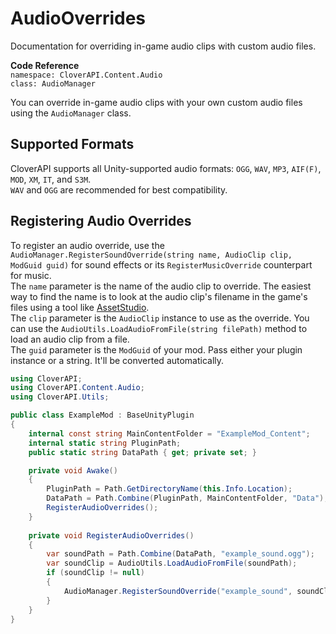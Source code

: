 # AudioOverrides

<show-structure for="chapter" depth="2"/>

<link-summary>
Documentation for overriding in-game audio clips with custom audio files.
</link-summary>

**Code Reference**  
`namespace: CloverAPI.Content.Audio`  
`class: AudioManager`

You can override in-game audio clips with your own custom audio files using the `AudioManager` class.  

## Supported Formats
CloverAPI supports all Unity-supported audio formats: `OGG`, `WAV`, `MP3`, `AIF(F)`, `MOD`, `XM`, `IT`, and `S3M`.  
`WAV` and `OGG` are recommended for best compatibility.

## Registering Audio Overrides
To register an audio override, use the `AudioManager.RegisterSoundOverride(string name, AudioClip clip, ModGuid guid)` for sound effects or its `RegisterMusicOverride` counterpart for music.  
The `name` parameter is the name of the audio clip to override. The easiest way to find the name is to look at the audio clip's filename in the game's files using a tool like [AssetStudio](https://github.com/aelurum/AssetStudio).  
The `clip` parameter is the `AudioClip` instance to use as the override. You can use the `AudioUtils.LoadAudioFromFile(string filePath)` method to load an audio clip from a file.  
The `guid` parameter is the `ModGuid` of your mod. Pass either your plugin instance or a string. It'll be converted automatically.

```C#
using CloverAPI;
using CloverAPI.Content.Audio;
using CloverAPI.Utils;

public class ExampleMod : BaseUnityPlugin
{
    internal const string MainContentFolder = "ExampleMod_Content";
    internal static string PluginPath;
    public static string DataPath { get; private set; }

    private void Awake()
    {
        PluginPath = Path.GetDirectoryName(this.Info.Location);
        DataPath = Path.Combine(PluginPath, MainContentFolder, "Data");
        RegisterAudioOverrides();
    }
    
    private void RegisterAudioOverrides()
    {
        var soundPath = Path.Combine(DataPath, "example_sound.ogg");
        var soundClip = AudioUtils.LoadAudioFromFile(soundPath);
        if (soundClip != null)
        {
            AudioManager.RegisterSoundOverride("example_sound", soundClip, this);
        }
    }
}
```